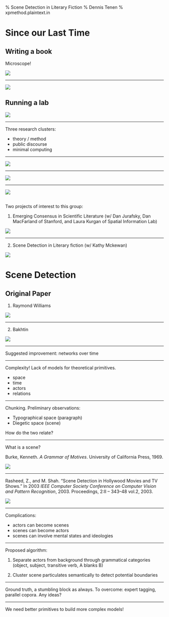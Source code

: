 % Scene Detection in Literary Fiction
% Dennis Tenen
% xpmethod.plaintext.in

# Since our Last Time
## Writing a book

Microscope!

![](images/book1.png)

---

![](images/book2.png)


## Running a lab

![](images/lab1.png)

---

Three research clusters:

- theory / method
- public discourse
- minimal computing

---

![](images/lab2.png)

---

![](images/lab3.png)

---

![](images/lab4.png)


## 

Two projects of interest to this group:

1. Emerging Consensus in Scientific Literature (w/ Dan Jurafsky, Dan
MacFarland of Stanford, and Laura Kurgan of Spatial Information Lab)

![](images/ss1.png)

---

2. Scene Detection in Literary fiction (w/ Kathy Mckewan)

![](images/dames.png)

# Scene Detection

## Original Paper

1. Raymond Williams

![](images/country.jpg)

---

2. Bakhtin

![](images/bakhtin.jpg)

---

Suggested improvement: networks over time

---

Complexity! Lack of models for theoretical primitives. 

- space
- time
- actors
- relations

---

Chunking. Preliminary observations:

- Typographical space (paragraph)
- Diegetic space (scene)

How do the two relate?

---

What is a scene?

Burke, Kenneth. *A Grammar of Motives*. University of California Press, 1969.

![](images/scene.png)

---

Rasheed, Z., and M. Shah. “Scene Detection in Hollywood Movies and TV Shows.”
In 2003 *IEEE Computer Society Conference on Computer Vision and Pattern
Recognition*, 2003. Proceedings, 2:II – 343–48 vol.2, 2003.

![](images/scene2.png)

---

Complications:

- actors can become scenes
- scenes can become actors
- scenes can involve mental states and ideologies

---

Proposed algorithm:

1. Separate actors from background through grammatical categories (object,
subject, transitive verb, A blanks B)

2. Cluster scene particulates semantically to detect potential boundaries

---

Ground truth, a stumbling block as always. To overcome: expert tagging,
parallel copora. Any ideas?

---

We need better primitives to build more complex models!
